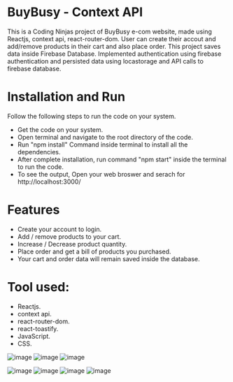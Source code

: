 # BuyBusy - Context API
  This is a Coding Ninjas project of BuyBusy e-com website, made using Reactjs, context api, react-router-dom. User can create their accout and add/remove products in their cart and also place order. This project saves data inside Firebase Database. Implemented authentication using firebase authentication and persisted data using locastorage and API calls to firebase database.



# Installation and Run
  Follow the following steps to run the code on your system.
  - Get the code on your system.
  - Open terminal and navigate to the root directory of the code.
  - Run "npm install" Command inside terminal to install all the dependencies.
  - After complete installation, run command "npm start" inside the terminal to run the code.
  - To see the output, Open your web broswer and serach for http://localhost:3000/

# Features
  - Create your account to login.
  - Add / remove products to your cart.
  - Increase / Decrease product quantity.
  - Place order and get a bill of products you purchased.
  - Your cart and order data will remain saved inside the database.

# Tool used:
  - Reactjs.
  - context api.
  - react-router-dom.
  - react-toastify.
  - JavaScript.
  - CSS.

![image](https://github.com/user-attachments/assets/cb92a309-61a0-455c-9a3c-a65764d80342)
![image](https://github.com/user-attachments/assets/dca9a73b-b009-48b9-9aab-3c6f28276c46)
![image](https://github.com/user-attachments/assets/1fee9f32-bba4-4d70-9b1c-665c42db3564)

![image](https://github.com/user-attachments/assets/375b3068-8fa5-4898-8ca5-2b9c58fefcbf)
![image](https://github.com/user-attachments/assets/cb993a4e-dbed-464d-9d04-563c7f099a9a)
![image](https://github.com/user-attachments/assets/476a6474-5738-41ea-8f36-c9d7199661d4)
![image](https://github.com/user-attachments/assets/3fa3d044-4304-42ad-88c5-9f00ed5a44e2)
